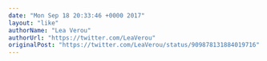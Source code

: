 ```yaml
---
date: "Mon Sep 18 20:33:46 +0000 2017"
layout: "like"
authorName: "Lea Verou"
authorUrl: "https://twitter.com/LeaVerou"
originalPost: "https://twitter.com/LeaVerou/status/909878131884019716"
---
```

